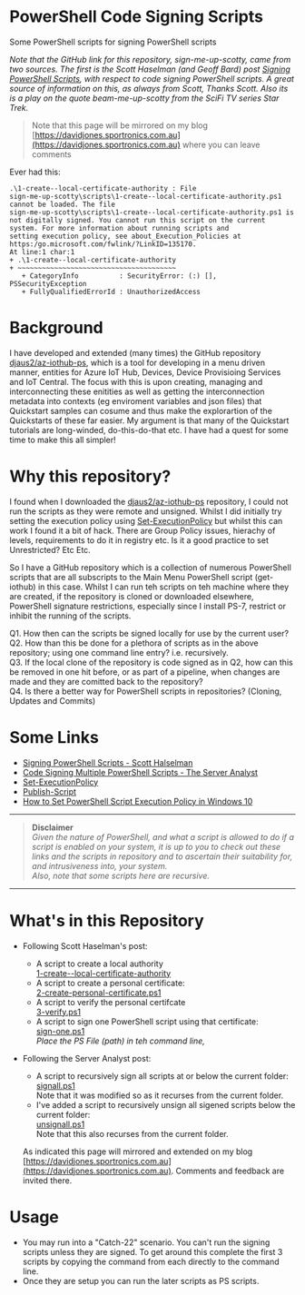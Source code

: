 # PowerShell Code Signing Scripts
Some PowerShell scripts for signing PowerShell scripts  

_Note that the GitHub link for this repository, sign-me-up-scotty, came from two sources. The first is the Scott Haselman (and Geoff Bard) post [Signing PowerShell Scripts](https://www.hanselman.com/blog/SigningPowerShellScripts.aspx), with respect to code signing PowerShell scripts. A great source of information on this, as always from Scott, Thanks Scott. Also its is a play on the quote beam-me-up-scotty from the SciFi TV series Star Trek._  

> Note that this page will be mirrored on my blog [https://davidjones.sportronics.com.au](https://davidjones.sportronics.com.au) where you can leave comments

Ever had this:

 ```
 .\1-create--local-certificate-authority : File  
sign-me-up-scotty\scripts\1-create--local-certificate-authority.ps1  
cannot be loaded. The file  
sign-me-up-scotty\scripts\1-create--local-certificate-authority.ps1 is  
not digitally signed. You cannot run this script on the current system. For more information about running scripts and  
setting execution policy, see about_Execution_Policies at https:/go.microsoft.com/fwlink/?LinkID=135170.  
At line:1 char:1  
+ .\1-create--local-certificate-authority  
+ ~~~~~~~~~~~~~~~~~~~~~~~~~~~~~~~~~~~~~~~  
    + CategoryInfo          : SecurityError: (:) [], PSSecurityException  
    + FullyQualifiedErrorId : UnauthorizedAccess  
 ```


# Background
I have developed and extended (many times) the GitHub repository [djaus2/az-iothub-ps](https://github.com/az-iothub-ps), 
which is a tool for developing in a menu driven manner, entities for Azure IoT Hub, Devices, Device Provisioing Services and IoT Central. 
The focus with this is upon creating, managing and interconnecting these enitities as well as getting the interconnection metadata into 
contexts (eg enviroment variables and json files) that Quickstart samples can cosume and thus make the explorartion of the Quickstarts
of these far easier. My argument is that many of the Quickstart tutorials are long-winded, do-this-do-that etc. 
I have had a quest for some time to make this all simpler!

# Why this repository?
I found when I downloaded the [djaus2/az-iothub-ps](https://github.com/az-iothub-ps) repository, I could not run the scripts as they were 
remote and unsigned. Whilst I did initially try setting the execution policy using
[Set-ExecutionPolicy](https://docs.microsoft.com/en-us/powershell/module/microsoft.powershell.security/set-executionpolicy?view=powershell-7)
 but whilst this can work I found it a bit of hack. There are Group Policy issues, hierachy of levels, requirements to do it in registry etc. 
 Is it a good practice to set Unrestricted? Etc Etc.
 
 So I have a GitHub repository which is a collection of numerous PowerShell scripts that are all subscripts to 
 the Main Menu PowerShell script (get-iothub) in this case. Whilst I can run teh scripts on teh machine where they are created, 
 if the repository is cloned or downloaded elsewhere, PowerShell signature restrictions, especially since I install PS-7, restrict or inhibit 
 the running of the scripts.
 
 Q1. How then can the scripts be signed locally for use by the current user?  
 Q2. How than this be done for a plethora of scripts as in the above repository; using one command line entry? i.e. recursively.  
 Q3. If the local clone of the repository is code signed as in Q2, how can this be removed in one hit before, or as part of a pipeline, 
 when changes are made and they are comitted back to the repository?  
 Q4. Is there a better way for PowerShell scripts in repositories? (Cloning, Updates and Commits)  
 
 # Some Links
 - [Signing PowerShell Scripts - Scott Halselman](https://www.hanselman.com/blog/SigningPowerShellScripts.aspx)
 - [Code Signing Multiple PowerShell Scripts - The Server Analyst](https://serveranalyst.wordpress.com/2011/11/12/code-signing-multiple-powershell-scripts/)
- [Set-ExecutionPolicy](https://docs.microsoft.com/en-us/powershell/module/microsoft.powershell.security/set-executionpolicy?view=powershell-7)
- [Publish-Script](https://docs.microsoft.com/en-us/powershell/module/PowershellGet/Publish-Script?view=powershell-5.1)
- [How to Set PowerShell Script Execution Policy in Windows 10](https://www.tenforums.com/tutorials/54585-change-powershell-script-execution-policy-windows-10-a.html)

<hr>

> <b>Disclaimer</b>  
<i>Given the nature of PowerShell, and what a script is allowed to do if a script is enabled on your system, it is up to you to check out these links and the scripts in repository and to ascertain their suitability for, and intrusiveness into, your system.  
 Also, note that some scripts here are recursive.</i>

<hr>

# What's in this Repository
- Following Scott Haselman's post:
  - A script to create a local authority  
  [1-create--local-certificate-authority](https://github.com/djaus2/sign-me-up-scotty/blob/master/scripts/1-create--local-certificate-authority.ps1)
  - A script to create a personal certificate:  
  [2-create-personal-certificate.ps1](https://github.com/djaus2/sign-me-up-scotty/blob/master/scripts/2-create-personal-certificate.ps1)
  - A script to verify the personal certifcate  
  [3-verify.ps1](https://github.com/djaus2/sign-me-up-scotty/blob/master/scripts/3-Verify.ps1)
  - A script to sign one PowerShell script using that certificate:  
  [sign-one.ps1](https://github.com/djaus2/sign-me-up-scotty/blob/master/scripts/sign-one.ps1)  
  _Place the PS File (path) in teh command line,_
- Following the Server Analyst post:
  - A script to recursively sign all scripts at or below the current folder:  
  [signall.ps1](https://github.com/djaus2/sign-me-up-scotty/blob/master/scripts/signall.ps1)  
  Note that it was modified so as it recurses from the current folder.
  - I've added a script to recursively unsign all sigened scripts below the current folder:  
  [unsignall.ps1](https://github.com/djaus2/sign-me-up-scotty/blob/master/scripts/unsignall.ps1)  
  Note that this also recurses from the current folder.
  
  As indicated this page will mirrored and extended on my blog [https://davidjones.sportronics.com.au](https://davidjones.sportronics.com.au). Comments and feedback are invited there.

# Usage
- You may run into a "Catch-22" scenario. You can't run the signing scripts unless they are signed. To get around this complete the first 3 scripts by copying the command from each directly to the command line.
- Once they are setup you can run the later scripts as PS scripts.
